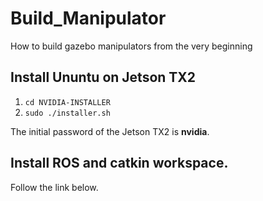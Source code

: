 # Build_Manipulator
How to build gazebo manipulators from the very beginning
## Install Ununtu on Jetson TX2
1. ```cd NVIDIA-INSTALLER```
2. ```sudo ./installer.sh```

The initial password of the Jetson TX2 is **nvidia**.
## Install ROS and catkin workspace.
Follow the link below.
